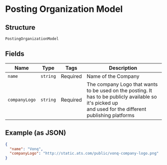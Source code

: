 
# Posting Organization Model

## Structure

`PostingOrganizationModel`

## Fields

| Name | Type | Tags | Description |
|  --- | --- | --- | --- |
| `name` | `string` | Required | Name of the Company |
| `companyLogo` | `string` | Required | The company Logo that wants to be used on the posting. It has to be publicly available so it's picked up<br>and used for the different publishing platforms |

## Example (as JSON)

```json
{
  "name": "Vonq",
  "companyLogo": "http://static.ats.com/public/vonq-company-logo.png"
}
```


